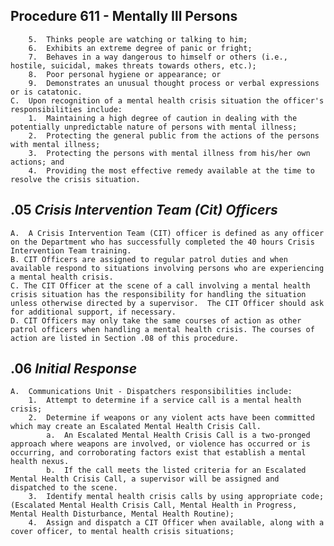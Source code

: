 
## Procedure 611 - Mentally Ill Persons

 		5.  Thinks people are watching or talking to him; 
 		6.  Exhibits an extreme degree of panic or fright;   
 		7.  Behaves in a way dangerous to himself or others (i.e., hostile, suicidal, makes threats towards others, etc.); 
 		8.  Poor personal hygiene or appearance; or 
 		9.  Demonstrates an unusual thought process or verbal expressions or is catatonic. 
 	C.  Upon recognition of a mental health crisis situation the officer's responsibilities include:  
 		1.  Maintaining a high degree of caution in dealing with the potentially unpredictable nature of persons with mental illness; 
 		2.  Protecting the general public from the actions of the persons with mental illness; 
 		3.  Protecting the persons with mental illness from his/her own actions; and 
 		4.  Providing the most effective remedy available at the time to resolve the crisis situation.

## .05  *Crisis Intervention Team (Cit) Officers*

 	A.  A Crisis Intervention Team (CIT) officer is defined as any officer on the Department who has successfully completed the 40 hours Crisis Intervention Team training. 
 	B. CIT Officers are assigned to regular patrol duties and when available respond to situations involving persons who are experiencing a mental health crisis. 
 	C. The CIT Officer at the scene of a call involving a mental health crisis situation has the responsibility for handling the situation unless otherwise directed by a supervisor.  The CIT Officer should ask for additional support, if necessary.  
 	D. CIT Officers may only take the same courses of action as other patrol officers when handling a mental health crisis. The courses of action are listed in Section .08 of this procedure. 

## .06 *Initial Response*

 	A.  Communications Unit - Dispatchers responsibilities include:  
 		1.  Attempt to determine if a service call is a mental health crisis;
 		2.  Determine if weapons or any violent acts have been committed which may create an Escalated Mental Health Crisis Call. 
 			a.  An Escalated Mental Health Crisis Call is a two-pronged approach where weapons are involved, or violence has occurred or is occurring, and corroborating factors exist that establish a mental health nexus. 
 			b.  If the call meets the listed criteria for an Escalated Mental Health Crisis Call, a supervisor will be assigned and dispatched to the scene. 
 		3.  Identify mental health crisis calls by using appropriate code; (Escalated Mental Health Crisis Call, Mental Health in Progress, Mental Health Disturbance, Mental Health Routine); 
 		4.  Assign and dispatch a CIT Officer when available, along with a cover officer, to mental health crisis situations; 